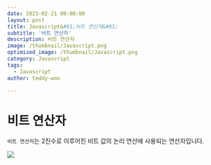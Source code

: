 ```yaml
---
date: 2023-02-21 00:00:00
layout: post
title: Javascript&#91;비트 연산자&#93; 
subtitle: '비트 연산자'
description: 비트 연산자
image: /thumbnail/Javascript.png
optimized_image: /thumbnail/Javascript.png
category: Javascript
tags:
  - Javascript
author: teddy-woo

---
```


# 비트 연산자

`비트 연산자`는 2진수로 이루어진 비트 값의 논리 연산에 사용되는 연산자입니다.

![](https://velog.velcdn.com/images%2Fbami%2Fpost%2F11eac421-522f-4745-991f-01cadf584c2b%2Fimage.png)